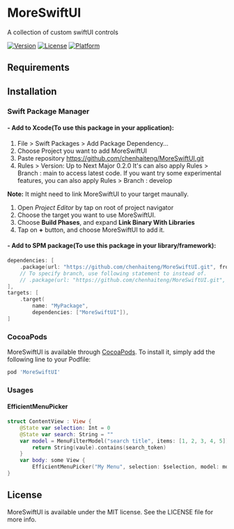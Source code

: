 # MoreSwiftUI
A collection of custom swiftUI controls

[![Version](https://img.shields.io/cocoapods/v/MoreSwiftUI.svg?style=flat)](https://cocoapods.org/pods/MoreSwiftUI)
[![License](https://img.shields.io/cocoapods/l/MoreSwiftUI.svg?style=flat)](https://cocoapods.org/pods/MoreSwiftUI)
[![Platform](https://img.shields.io/cocoapods/p/MoreSwiftUI.svg?style=flat)](https://cocoapods.org/pods/MoreSwiftUI)

## Requirements

## Installation

### Swift Package Manager
#### - Add to Xcode(To use this package in your application):

1. File > Swift Packages > Add Package Dependency...
2. Choose Project you want to add MoreSwiftUI
3. Paste repository https://github.com/chenhaiteng/MoreSwiftUI.git
4. Rules > Version: Up to Next Major 0.2.0
It's can also apply Rules > Branch : main to access latest code.
If you want try some experimental features, you can also apply Rules > Branch : develop

**Note:** It might need to link MoreSwiftUI to your target maunally.
1. Open *Project Editor* by tap on root of project navigator
2. Choose the target you want to use MoreSwiftUI.
3. Choose **Build Phases**, and expand **Link Binary With Libraries**
4. Tap on **+** button, and choose MoreSwiftUI to add it.

#### - Add to SPM package(To use this package in your library/framework):
```swift
dependencies: [
    .package(url: "https://github.com/chenhaiteng/MoreSwiftUI.git", from: "0.2.0")
    // To specify branch, use following statement to instead of.
    // .package(url: "https://github.com/chenhaiteng/MoreSwiftUI.git", branch: "${branch_name}"))
],
targets: [
    .target(
        name: "MyPackage",
        dependencies: ["MoreSwiftUI"]),
]
```

### CocoaPods
MoreSwiftUI is available through [CocoaPods](https://cocoapods.org). To install
it, simply add the following line to your Podfile:

```ruby
pod 'MoreSwiftUI'
```

### Usages

#### EfficientMenuPicker
```swift
struct ContentView : View {
    @State var selection: Int = 0
    @State var search: String = ""
    var model = MenuFilterModel("search title", items: [1, 2, 3, 4, 5]) { value, search_token in
        return String(vaule).contains(search_token)
    }
    var body: some View {
        EfficientMenuPicker("My Menu", selection: $selection, model: model)
}
```
## License

MoreSwiftUI is available under the MIT license. See the LICENSE file for more info.
